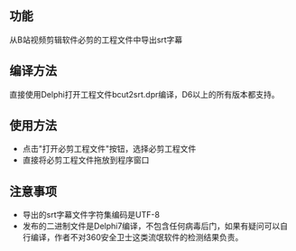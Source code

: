 ## 功能

从B站视频剪辑软件必剪的工程文件中导出srt字幕

## 编译方法

直接使用Delphi打开工程文件bcut2srt.dpr编译，D6以上的所有版本都支持。

## 使用方法

- 点击"打开必剪工程文件"按钮，选择必剪工程文件
- 直接将必剪工程文件拖放到程序窗口

## 注意事项

- 导出的srt字幕文件字符集编码是UTF-8
- 发布的二进制文件是Delphi7编译，不包含任何病毒后门，如果有疑问可以自行编译，作者不对360安全卫士这类流氓软件的检测结果负责。
